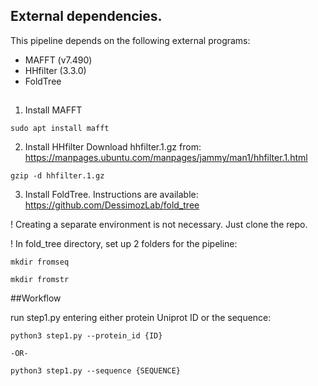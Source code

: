 ## External dependencies.
This pipeline depends on the following external programs:
- MAFFT (v7.490)
- HHfilter (3.3.0)
- FoldTree

## 
1. Install MAFFT 

```
sudo apt install mafft

```
2. Install HHfilter 
Download hhfilter.1.gz from: https://manpages.ubuntu.com/manpages/jammy/man1/hhfilter.1.html

```
gzip -d hhfilter.1.gz

```
3. Install FoldTree.
Instructions are available: https://github.com/DessimozLab/fold_tree

! Creating a separate environment is not necessary. Just clone the repo.

! In fold_tree directory, set up 2 folders for the pipeline:
```
mkdir fromseq

mkdir fromstr

```
 
##Workflow

run step1.py entering either protein Uniprot ID or the sequence:

```
python3 step1.py --protein_id {ID}

-OR-

python3 step1.py --sequence {SEQUENCE}

```
